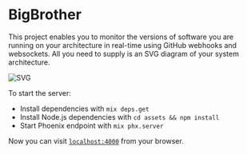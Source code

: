 # BigBrother

This project enables you to monitor the versions of software you are running on your architecture in real-time using GitHub webhooks and websockets. All you need to supply is an SVG diagram of your system architecture.

![SVG](https://i.imgur.com/CUBnIP4.png)

To start the server:

  * Install dependencies with `mix deps.get`
  * Install Node.js dependencies with `cd assets && npm install`
  * Start Phoenix endpoint with `mix phx.server`

Now you can visit [`localhost:4000`](http://localhost:4000) from your browser.
